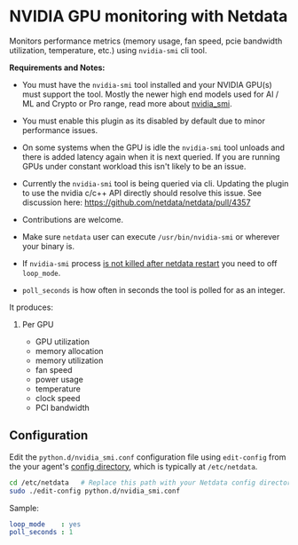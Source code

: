 # NVIDIA GPU monitoring with Netdata

Monitors performance metrics (memory usage, fan speed, pcie bandwidth utilization, temperature, etc.) using `nvidia-smi` cli tool.


**Requirements and Notes:**

-   You must have the `nvidia-smi` tool installed and your NVIDIA GPU(s) must support the tool. Mostly the newer high end models used for AI / ML and Crypto or Pro range, read more about [nvidia_smi](https://developer.nvidia.com/nvidia-system-management-interface).

-   You must enable this plugin as its disabled by default due to minor performance issues.

-   On some systems when the GPU is idle the `nvidia-smi` tool unloads and there is added latency again when it is next queried. If you are running GPUs under constant workload this isn't likely to be an issue.

-   Currently the `nvidia-smi` tool is being queried via cli. Updating the plugin to use the nvidia c/c++ API directly should resolve this issue. See discussion here: <https://github.com/netdata/netdata/pull/4357>

-   Contributions are welcome.

-   Make sure `netdata` user can execute `/usr/bin/nvidia-smi` or wherever your binary is.

-   If `nvidia-smi` process [is not killed after netdata restart](https://github.com/netdata/netdata/issues/7143) you need to off `loop_mode`.

-   `poll_seconds` is how often in seconds the tool is polled for as an integer.

It produces:

1.  Per GPU

    -   GPU utilization
    -   memory allocation
    -   memory utilization
    -   fan speed
    -   power usage
    -   temperature
    -   clock speed
    -   PCI bandwidth

## Configuration

Edit the `python.d/nvidia_smi.conf` configuration file using `edit-config` from the your agent's [config
directory](../../../docs/step-by-step/step-04.md#find-your-netdataconf-file), which is typically at `/etc/netdata`.

```bash
cd /etc/netdata   # Replace this path with your Netdata config directory, if different
sudo ./edit-config python.d/nvidia_smi.conf
```

Sample:

```yaml
loop_mode    : yes
poll_seconds : 1
```

